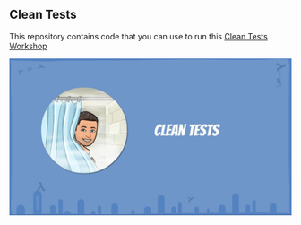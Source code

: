 ## Clean Tests

This repository contains code that you can use to run this [Clean Tests Workshop](https://yoan-thirion.gitbook.io/knowledge-base/software-craftsmanship/testing/clean-tests)

![clean tests workshop](img/clean-tests.png)